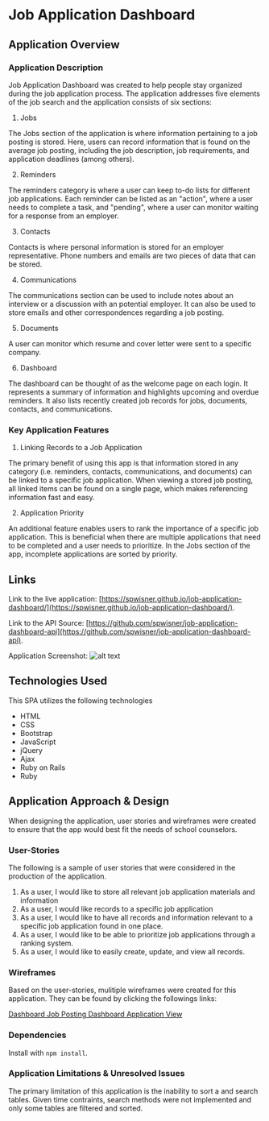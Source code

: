 # Job Application Dashboard

## Application Overview

### Application Description

Job Application Dashboard was created to help people stay organized during the job application process.  The application addresses five elements of the job search and the application consists of six sections:

1. Jobs

The Jobs section of the application is where information pertaining to a job posting is stored.  Here, users can record information that is found on the average job posting, including the job description, job requirements, and application deadlines (among others).

2. Reminders

The reminders category is where a user can keep to-do lists for different job applications.  Each reminder can be listed as an "action", where a user needs to complete a task, and "pending", where a user can monitor waiting for a response from an employer.

3. Contacts

Contacts is where personal information is stored for an employer representative.  Phone numbers and emails are two pieces of data that can be stored.

4. Communications

The communications section can be used to include notes about an interview or a discussion with an potential employer.  It can also be used to store emails and other correspondences regarding a job posting.

5. Documents

A user can monitor which resume and cover letter were sent to a specific company.

6. Dashboard

The dashboard can be thought of as the welcome page on each login.  It represents a summary of information and highlights upcoming and overdue reminders.  It also lists recently created job records for jobs, documents, contacts, and communications.

### Key Application Features

1. Linking Records to a Job Application

The primary benefit of using this app is that information stored in any category (i.e. reminders, contacts, communications, and documents) can be linked to a specific job application.  When viewing a stored job posting, all linked items can be found on a single page, which makes referencing information fast and easy.

2. Application Priority

An additional feature enables users to rank the importance of a specific job application.  This is beneficial when there are multiple applications that need to be completed and a user needs to prioritize.  In the Jobs section of the app, incomplete applications are sorted by priority.

## Links

Link to the live application: [https://spwisner.github.io/job-application-dashboard/](https://spwisner.github.io/job-application-dashboard/).

Link to the API Source: [https://github.com/spwisner/job-application-dashboard-api](https://github.com/spwisner/job-application-dashboard-api).

Application Screenshot:
![alt text](https://cloud.githubusercontent.com/assets/13546265/25689988/c6226034-305a-11e7-934f-f1a26bddb15a.png "Application Screenshot")

## Technologies Used

This SPA utilizes the following technologies

-   HTML
-   CSS
-   Bootstrap
-   JavaScript
-   jQuery
-   Ajax
-   Ruby on Rails
-   Ruby

## Application Approach & Design

When designing the application, user stories and wireframes were created to ensure that the app would best fit the needs of school counselors.

### User-Stories
The following is a sample of user stories that were considered in the production of the application.

1. As a user, I would like to store all relevant job application materials and information
2. As a user, I would like records to a specific job application
3. As a user, I would like to have all records and information relevant to a specific job application found in one place.
4. As a user, I would like to be able to prioritize job applications through a ranking system.
5. As a user, I would like to easily create, update, and view all records.

### Wireframes
Based on the user-stories, mulitiple wireframes were created for this application.  They can be found by clicking the followings links:

[Dashboard ](https://drive.google.com/file/d/0B_Hv9u6cm8IVQUtuSWFlQ1ktYW8/view?usp=sharing)
[Job Posting Dashboard ](https://drive.google.com/file/d/0B_Hv9u6cm8IVLVFwYW1HWWgwa2s/view?usp=sharing)
[Application View ](https://drive.google.com/file/d/0B_Hv9u6cm8IVbFcza3BwWkJxRDQ/view?usp=sharing)

### Dependencies

Install with `npm install`.

### Application Limitations & Unresolved Issues

The primary limitation of this application is the inability to sort a and search tables.  Given time contraints, search methods were not implemented and only some tables are filtered and sorted.
